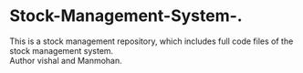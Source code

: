 # Stock-Management-System-.
This is a stock management repository, which includes full code files of the stock management system. 
<br>
Author vishal and Manmohan.

